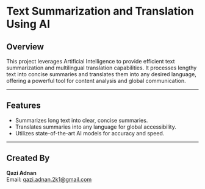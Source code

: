 # **Text Summarization and Translation Using AI**

## **Overview**
This project leverages Artificial Intelligence to provide efficient text summarization and multilingual translation capabilities. It processes lengthy text into concise summaries and translates them into any desired language, offering a powerful tool for content analysis and global communication.

---

## **Features**
- Summarizes long text into clear, concise summaries.
- Translates summaries into any language for global accessibility.
- Utilizes state-of-the-art AI models for accuracy and speed.

---

## **Created By**
**Qazi Adnan**  
Email: [qazi.adnan.2k1@gmail.com](mailto:qazi.adnan.2k1@gmail.com)

